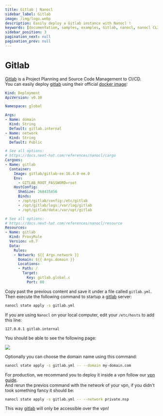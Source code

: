 ```yaml
---
title: Gitlab | Nanocl
sidebar_label: Gitlab
image: /img/logo.webp
description: Easily deploy a Gitlab instance with Nanocl !
keywords: [documentation, samples, examples, Gitlab, nanocl, nanocl CLI, CLI]
sidebar_position: 3
pagination_next: null
pagination_prev: null
---
```

# Gitlab

[Gitlab][gitlab] is a Project Planning and Source Code Management to CI/CD.<br />
You can easily deploy [gitlab][gitlab] using their official [docker image][docker image]:

```yml
Kind: Deployment
ApiVersion: v0.10

Namespace: global

Args:
- Name: domain
  Kind: String
  Default: gitlab.internal
- Name: network
  Kind: String
  Default: Public

# See all options:
# https://docs.next-hat.com/references/nanocl/cargo
Cargoes:
- Name: gitlab
  Container:
    Image: gitlab/gitlab-ee:16.4.0-ee.0
    Env:
      - GITLAB_ROOT_PASSWORD=root
    HostConfig:
      ShmSize: 268435456
      Binds:
      - /opt/gitlab/config:/etc/gitlab
      - /opt/gitlab/logs:/var/log/gitlab
      - /opt/gitlab/data:/var/opt/gitlab

# See all options:
# https://docs.next-hat.com/references/nanocl/resource
Resources:
- Name: gitlab
  Kind: ProxyRule
  Version: v0.7
  Data:
    Rules:
    - Network: ${{ Args.network }}
      Domain: ${{ Args.domain }}
      Locations:
      - Path: /
        Target:
          Key: gitlab.global.c
          Port: 80
```

Copy past the previous content and save it under a file called `gitlab.yml`.<br />
Then execute the following command to startup a [gitlab][gitlab] server:

```sh
nanocl state apply -s gitlab.yml
```

If you are using `Nanocl` on your local computer, edit your `/etc/hosts` to add this line:

```
127.0.0.1 gitlab.internal
```

You should be able to see the following page:

<img src="/img/gitlab.png" />

Optionally you can choose the domain name using this command:

```sh
nanocl state apply -s gitlab.yml -- --domain my-domain.com
```

For production, we recommand you to deploy it inside a vpn follow our [vpn guide][vpn guide].<br />
And rerun the previos command with the network of your vpn, if you didn't took something fancy it should be:

```sh
nanocl state apply -s gitlab.yml -- --network private.nsp
```

This way [gitlab][gitlab] will only be accessible over the vpn!

[gitlab]: https://about.gitlab.com/
[docker image]: https://hub.docker.com/r/gitlab/gitlab-ee
[vpn guide]: /guides/nanocl/advanced-usage/vpn